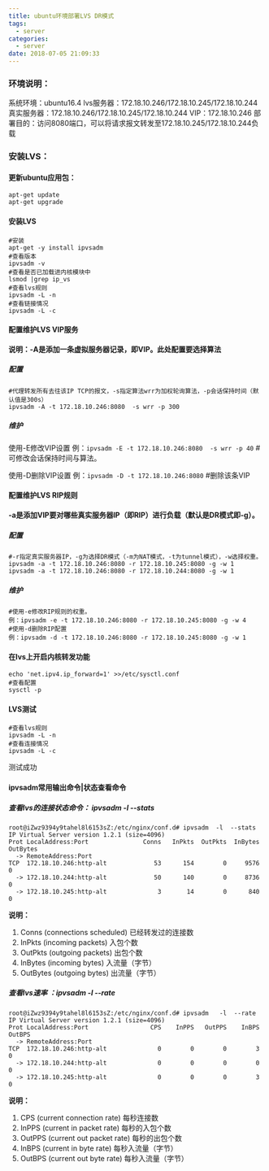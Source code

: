 ```yaml
---
title: ubuntu环境部署LVS DR模式
tags:
  - server
categories:
  - server
date: 2018-07-05 21:09:33
---
```

### 环境说明：
系统环境：ubuntu16.4
lvs服务器：172.18.10.246/172.18.10.245/172.18.10.244
真实服务器：172.18.10.246/172.18.10.245/172.18.10.244
VIP：172.18.10.246
部署目的：访问8080端口，可以将请求报文转发至172.18.10.245/172.18.10.244负载
### 安装LVS：
#### 更新ubuntu应用包：

```
apt-get update
apt-get upgrade
```
#### 安装LVS

```
#安装
apt-get -y install ipvsadm 
#查看版本
ipvsadm -v 
#查看是否已加载进内核模块中
lsmod |grep ip_vs 
#查看lvs规则
ipvsadm -L -n 
#查看链接情况
ipvsadm -L -c 
```

#### 配置维护LVS VIP服务
**说明：-A是添加一条虚拟服务器记录，即VIP。此处配置要选择算法**
##### 配置

```
#代理转发所有去往该IP TCP的报文，-s指定算法wrr为加权轮询算法，-p会话保持时间（默认值是300s）
ipvsadm -A -t 172.18.10.246:8080  -s wrr -p 300 
```
##### 维护
使用-E修改VIP设置
例：`ipvsadm -E -t 172.18.10.246:8080  -s wrr -p 40` #可修改会话保持时间与算法。

使用-D删除VIP设置
例：`ipvsadm -D -t 172.18.10.246:8080`    #删除该条VIP

#### 配置维护LVS RIP规则
**-a是添加VIP要对哪些真实服务器IP（即RIP）进行负载（默认是DR模式即-g）。**
##### 配置
```
#-r指定真实服务器IP，-g为选择DR模式（-m为NAT模式，-t为tunnel模式），-w选择权重。
ipvsadm -a -t 172.18.10.246:8080 -r 172.18.10.245:8080 -g -w 1   
ipvsadm -a -t 172.18.10.246:8080 -r 172.18.10.244:8080 -g -w 1   
```
##### 维护

```
#使用-e修改RIP规则的权重。
例：ipvsadm -e -t 172.18.10.246:8080 -r 172.18.10.245:8080 -g -w 4     
#使用-d删除RIP配置
例：ipvsadm -d -t 172.18.10.246:8080 -r 172.18.10.245:8080 -g -w 1
```
#### 在lvs上开启内核转发功能

```
echo 'net.ipv4.ip_forward=1' >>/etc/sysctl.conf
#查看配置
sysctl -p    
```
#### LVS测试

```
#查看lvs规则
ipvsadm -L -n       
#查看连接情况
ipvsadm -L -c  
```
测试成功

#### ipvsadm常用输出命令|状态查看命令
##### 查看lvs的连接状态命令： ipvsadm  -l  --stats

```
root@iZwz9394y9tahel8l6153sZ:/etc/nginx/conf.d# ipvsadm  -l  --stats
IP Virtual Server version 1.2.1 (size=4096)
Prot LocalAddress:Port               Conns   InPkts  OutPkts  InBytes OutBytes
  -> RemoteAddress:Port
TCP  172.18.10.246:http-alt             53      154        0     9576        0
  -> 172.18.10.244:http-alt             50      140        0     8736        0
  -> 172.18.10.245:http-alt              3       14        0      840        0
```
**说明：**

1. Conns    (connections scheduled)  已经转发过的连接数
2. InPkts   (incoming packets)       入包个数
3. OutPkts  (outgoing packets)       出包个数
4. InBytes  (incoming bytes)         入流量（字节）  
5. OutBytes (outgoing bytes)         出流量（字节）

##### 查看lvs速率  ：ipvsadm   -l  --rate

```
root@iZwz9394y9tahel8l6153sZ:/etc/nginx/conf.d# ipvsadm   -l  --rate
IP Virtual Server version 1.2.1 (size=4096)
Prot LocalAddress:Port                 CPS    InPPS   OutPPS    InBPS   OutBPS
  -> RemoteAddress:Port
TCP  172.18.10.246:http-alt              0        0        0        3        0
  -> 172.18.10.244:http-alt              0        0        0        0        0
  -> 172.18.10.245:http-alt              0        0        0        3        0
```

**说明：**

1. CPS      (current connection rate)   每秒连接数
2. InPPS    (current in packet rate)    每秒的入包个数
3. OutPPS   (current out packet rate)   每秒的出包个数
4. InBPS    (current in byte rate)      每秒入流量（字节）
5. OutBPS   (current out byte rate)      每秒入流量（字节）

